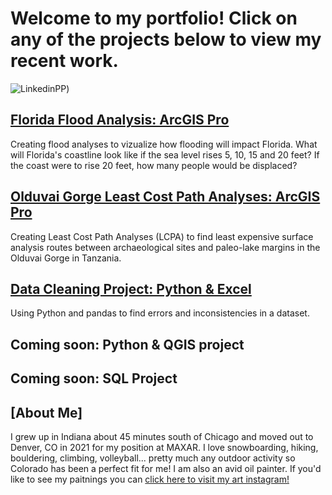 # Welcome to my portfolio! Click on any of the projects below to view my recent work.
![LinkedinPP](https://imgur.com/a/s4zIq9U))

## [Florida Flood Analysis: ArcGIS Pro](https://storymaps.arcgis.com/stories/a7a0586d35e74a34aa5ff439157e5fe3)
Creating flood analyses to vizualize how flooding will impact Florida. What will Florida's coastline look like if the sea level rises 5, 10, 15 and 20 feet? If the coast were to rise 20 feet, how many people would be displaced?

## [Olduvai Gorge Least Cost Path Analyses: ArcGIS Pro](https://storymaps.arcgis.com/stories/0d602be104c6472cba91c9c759a70ce8)
Creating Least Cost Path Analyses (LCPA) to find least expensive surface analysis routes between archaeological sites and paleo-lake margins in the Olduvai Gorge in Tanzania.


## [Data Cleaning Project: Python & Excel](https://storymaps.arcgis.com/stories/144ccc8235f74a54a97433bca2251e47)
Using Python and pandas to find errors and inconsistencies in a dataset.


## Coming soon: Python & QGIS project


## Coming soon: SQL Project



## [About Me]
I grew up in Indiana about 45 minutes south of Chicago and moved out to Denver, CO in 2021 for my position at MAXAR. I love snowboarding, hiking, bouldering, climbing, volleyball... pretty much any outdoor activity so Colorado has been a perfect fit for me! I am also an avid oil painter. If you'd like to see my paitnings you can [click here to visit my art instagram!](https://www.instagram.com/oily.alex/?hl=en)
